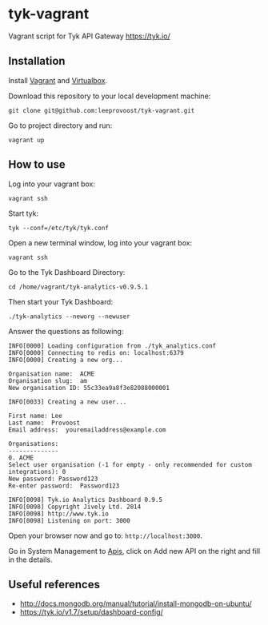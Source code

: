 # tyk-vagrant

Vagrant script for Tyk API Gateway https://tyk.io/

## Installation

Install [Vagrant](http://docs.vagrantup.com/v2/installation/) and [Virtualbox](https://www.virtualbox.org/wiki/Downloads).

Download this repository to your local development machine:

```
git clone git@github.com:leeprovoost/tyk-vagrant.git
```

Go to project directory and run:

```
vagrant up
```

## How to use

Log into your vagrant box:

```
vagrant ssh
```

Start tyk:

```
tyk --conf=/etc/tyk/tyk.conf
```

Open a new terminal window, log into your vagrant box:

```
vagrant ssh
```

Go to the Tyk Dashboard Directory:

```
cd /home/vagrant/tyk-analytics-v0.9.5.1
```

Then start your Tyk Dashboard:

```
./tyk-analytics --neworg --newuser
```

Answer the questions as following:

```
INFO[0000] Loading configuration from ./tyk_analytics.conf
INFO[0000] Connecting to redis on: localhost:6379
INFO[0000] Creating a new org...

Organisation name:  ACME
Organisation slug:  am
New organisation ID: 55c33ea9a8f3e82088000001

INFO[0033] Creating a new user...

First name: Lee
Last name:  Provoost
Email address:  youremailaddress@example.com

Organisations:
--------------
0. ACME
Select user organisation (-1 for empty - only recommended for custom integrations): 0
New password: Password123
Re-enter password:  Password123

INFO[0098] Tyk.io Analytics Dashboard 0.9.5
INFO[0098] Copyright Jively Ltd. 2014
INFO[0098] http://www.tyk.io
INFO[0098] Listening on port: 3000
```

Open your browser now and go to: `http://localhost:3000`.

Go in System Management to [Apis](http://localhost:3000/#/apis), click on Add new API on the right and fill in the details.

## Useful references

* http://docs.mongodb.org/manual/tutorial/install-mongodb-on-ubuntu/
* https://tyk.io/v1.7/setup/dashboard-config/



